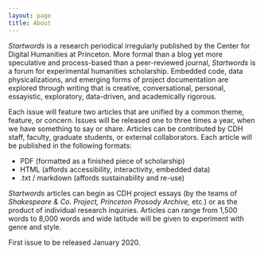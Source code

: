 ```yaml
---
layout: page
title: About
---
```


*Startwords* is a research periodical irregularly published by the Center for Digital Humanities at Princeton. More formal than a blog yet more speculative and process-based than a peer-reviewed journal, *Startwords* is a forum for experimental humanities scholarship. Embedded code, data physicalizations, and emerging forms of project documentation are explored through writing that is creative, conversational, personal, essayistic, exploratory, data-driven, and academically rigorous.

Each issue will feature two articles that are unified by a common theme, feature, or concern. Issues will be released one to three times a year, when we have something to say or share. Articles can be contributed by CDH staff, faculty, graduate students, or external collaborators. Each article will be published in the following formats:

- PDF (formatted as a finished piece of scholarship)
- HTML (affords accessibility, interactivity, embedded data)
- .txt / markdown (affords sustainability and re-use)

*Startwords* articles can begin as CDH project essays (by the teams of *Shakespeare & Co. Project, Princeton Prosody Archive,* etc.) or as the product of individual research inquiries. Articles can range from 1,500 words to 8,000 words and wide latitude will be given to experiment with genre and style.

First issue to be released January 2020.
